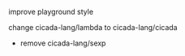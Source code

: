 improve playground style

change cicada-lang/lambda to cicada-lang/cicada

- remove cicada-lang/sexp
